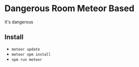 # Dangerous Room Meteor Based
It's dangerous

## Install

* ```meteor update```
* ```meteor npm install```
* ```npm run meteor```